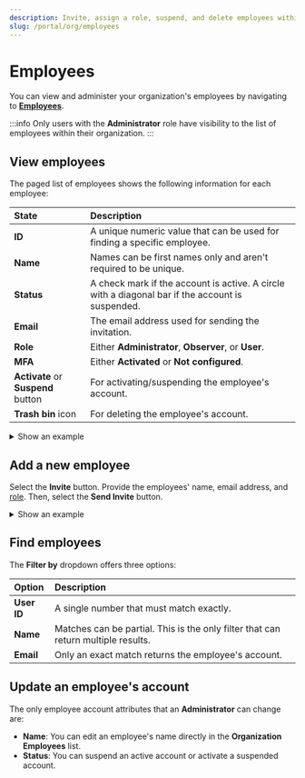 ```yaml
---
description: Invite, assign a role, suspend, and delete employees within your organization on the emnify Portal
slug: /portal/org/employees
---
```


# Employees

You can view and administer your organization's employees by navigating to [**Employees**](https://portal.emnify.com/organisation-settings/users).

:::info
Only users with the **Administrator** role have visibility to the list of employees within their organization.
:::

## View employees

The paged list of employees shows the following information for each employee:

<!-- vale Google.WordList = NO -->
<!-- 'check mark' is referring to an icon -->

| State            | Description                                      |
|:-----------------|:-------------------------------------------------|
| **ID**      | A unique numeric value that can be used for finding a specific employee.  |
| **Name**      | Names can be first names only and aren't required to be unique.  |
| **Status**      | A check mark if the account is active. A circle with a diagonal bar if the account is suspended.  |
| **Email**      | The email address used for sending the invitation.  |
| **Role**      | Either **Administrator**, **Observer**, or **User**.  |
| **MFA**      | Either **Activated** or **Not configured**.  |
| **Activate** or **Suspend** button     | For activating/suspending the employee's account.  |
| **Trash bin** icon  | For deleting the employee's account.  |

<!-- vale Google.WordList = YES -->

<details className="custom-details-example">
  <summary>Show an example</summary>
    <img
        src={require('./assets/org-user-list.png').default}
        alt=""
    />
</details>

## Add a new employee

Select the **Invite** button.
Provide the employees' name, email address, and [role](/portal/roles).
Then, select the **Send Invite** button. 

<details className="custom-details-example">
  <summary>Show an example</summary>
    <img
        src={require('./assets/org-invite-a-colleague.png').default}
        alt=""
    />
</details>

## Find employees

The **Filter by** dropdown offers three options:

| Option           | Description                                             |
|:-----------------|:--------------------------------------------------------|
| **User ID**      | A single number that must match exactly.                |
| **Name**         | Matches can be partial. This is the only filter that can return multiple results.  |
| **Email**        | Only an exact match returns the employee's account. |

## Update an employee's account

The only employee account attributes that an **Administrator** can change are:

- **Name**: You can edit an employee's name directly in the **Organization Employees** list.
- **Status**: You can suspend an active account or activate a suspended account.
